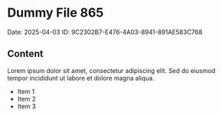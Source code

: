 # Dummy File 865

Date: 2025-04-03
ID: 9C2302B7-E476-4A03-8941-891AE583C768

## Content

Lorem ipsum dolor sit amet, consectetur adipiscing elit.
Sed do eiusmod tempor incididunt ut labore et dolore magna aliqua.

* Item 1
* Item 2
* Item 3

